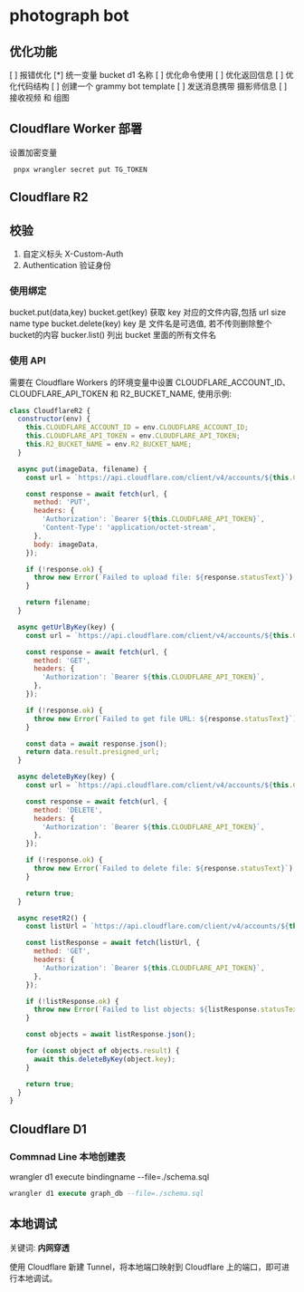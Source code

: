 # photograph bot

## 优化功能

[ ]  报错优化
[*]  统一变量 bucket d1 名称
[ ]  优化命令使用
[ ]  优化返回信息
[ ]  优化代码结构
[ ]  创建一个 grammy bot template
[ ]  发送消息携带 摄影师信息
[ ]  接收视频 和 组图
 
## Cloudflare Worker 部署

设置加密变量

```plain
 pnpx wrangler secret put TG_TOKEN
```

## Cloudflare R2

## 校验

1. 自定义标头 X-Custom-Auth
2. Authentication 验证身份

### 使用绑定

bucket.put(data,key)
bucket.get(key) 获取 key 对应的文件内容,包括 url size name type
bucket.delete(key) key 是 文件名是可选值, 若不传则删除整个 bucket的内容
bucker.list() 列出 bucket 里面的所有文件名

### 使用 API

需要在 Cloudflare Workers 的环境变量中设置 CLOUDFLARE_ACCOUNT_ID、CLOUDFLARE_API_TOKEN 和 R2_BUCKET_NAME, 使用示例:

```javascript
class CloudflareR2 {
  constructor(env) {
    this.CLOUDFLARE_ACCOUNT_ID = env.CLOUDFLARE_ACCOUNT_ID;
    this.CLOUDFLARE_API_TOKEN = env.CLOUDFLARE_API_TOKEN;
    this.R2_BUCKET_NAME = env.R2_BUCKET_NAME;
  }

  async put(imageData, filename) {
    const url = `https://api.cloudflare.com/client/v4/accounts/${this.CLOUDFLARE_ACCOUNT_ID}/r2/buckets/${this.R2_BUCKET_NAME}/objects/${filename}`;

    const response = await fetch(url, {
      method: 'PUT',
      headers: {
        'Authorization': `Bearer ${this.CLOUDFLARE_API_TOKEN}`,
        'Content-Type': 'application/octet-stream',
      },
      body: imageData,
    });

    if (!response.ok) {
      throw new Error(`Failed to upload file: ${response.statusText}`);
    }

    return filename;
  }

  async getUrlByKey(key) {
    const url = `https://api.cloudflare.com/client/v4/accounts/${this.CLOUDFLARE_ACCOUNT_ID}/r2/buckets/${this.R2_BUCKET_NAME}/objects/${key}`;

    const response = await fetch(url, {
      method: 'GET',
      headers: {
        'Authorization': `Bearer ${this.CLOUDFLARE_API_TOKEN}`,
      },
    });

    if (!response.ok) {
      throw new Error(`Failed to get file URL: ${response.statusText}`);
    }

    const data = await response.json();
    return data.result.presigned_url;
  }

  async deleteByKey(key) {
    const url = `https://api.cloudflare.com/client/v4/accounts/${this.CLOUDFLARE_ACCOUNT_ID}/r2/buckets/${this.R2_BUCKET_NAME}/objects/${key}`;

    const response = await fetch(url, {
      method: 'DELETE',
      headers: {
        'Authorization': `Bearer ${this.CLOUDFLARE_API_TOKEN}`,
      },
    });

    if (!response.ok) {
      throw new Error(`Failed to delete file: ${response.statusText}`);
    }

    return true;
  }

  async resetR2() {
    const listUrl = `https://api.cloudflare.com/client/v4/accounts/${this.CLOUDFLARE_ACCOUNT_ID}/r2/buckets/${this.R2_BUCKET_NAME}/objects`;

    const listResponse = await fetch(listUrl, {
      method: 'GET',
      headers: {
        'Authorization': `Bearer ${this.CLOUDFLARE_API_TOKEN}`,
      },
    });

    if (!listResponse.ok) {
      throw new Error(`Failed to list objects: ${listResponse.statusText}`);
    }

    const objects = await listResponse.json();

    for (const object of objects.result) {
      await this.deleteByKey(object.key);
    }

    return true;
  }
}
```

## Cloudflare D1

### Commnad Line 本地创建表

wrangler d1 execute bindingname --file=./schema.sql

```sql
wrangler d1 execute graph_db --file=./schema.sql   
```

## 本地调试

关键词: **内网穿透**

使用 Cloudflare 新建 Tunnel，将本地端口映射到 Cloudflare 上的端口，即可进行本地调试。
